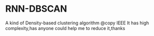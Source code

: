 # RNN-DBSCAN
A kind of Density-based clustering algorithm @copy IEEE
It has high complexity,has anyone could help me to reduce it,thanks
